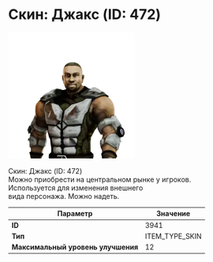 # Скин: Джакс (ID: 472)

![Item Image](../img/3941.webp?raw=true)

Скин: Джакс (ID: 472)<br>Можно приобрести на центральном рынке у игроков.<br>Используется для изменения внешнего<br>вида персонажа. Можно надеть.


| Параметр | Значение |
|----------|----------|
| **ID** | 3941 |
| **Тип** | ITEM_TYPE_SKIN |
| **Максимальный уровень улучшения** | 12 |

